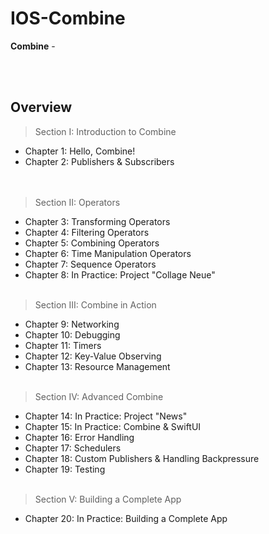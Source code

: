 # IOS-Combine

**Combine** - 

<br> </br>
## Overview
> Section I: Introduction to Combine
- Chapter 1: Hello, Combine!
- Chapter 2: Publishers & Subscribers  
<br> </br>
> Section II: Operators
- Chapter 3: Transforming Operators
- Chapter 4: Filtering Operators
- Chapter 5: Combining Operators
- Chapter 6: Time Manipulation Operators
- Chapter 7: Sequence Operators 
- Chapter 8: In Practice: Project "Collage Neue" 
<br> </br>
> Section III: Combine in Action 
- Chapter 9: Networking
- Chapter 10: Debugging
- Chapter 11: Timers
- Chapter 12: Key-Value Observing
- Chapter 13: Resource Management 
<br> </br>
> Section IV: Advanced Combine
- Chapter 14: In Practice: Project "News"
- Chapter 15: In Practice: Combine & SwiftUI
- Chapter 16: Error Handling
- Chapter 17: Schedulers
- Chapter 18: Custom Publishers & Handling Backpressure
- Chapter 19: Testing
<br> </br>
> Section V: Building a Complete App
- Chapter 20: In Practice: Building a Complete App
 
